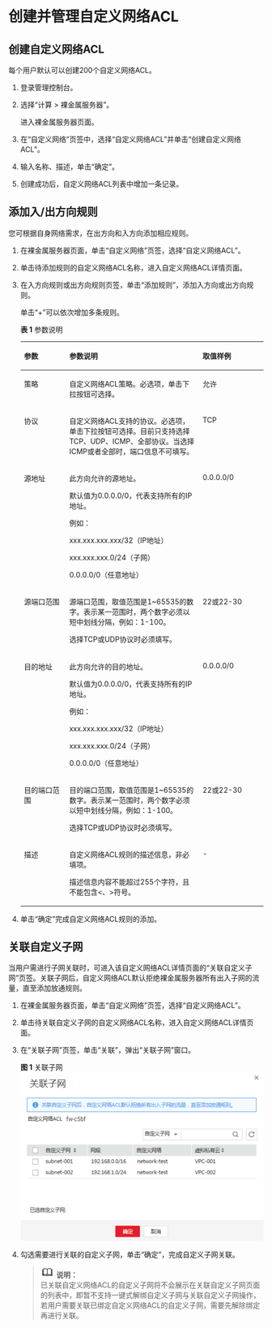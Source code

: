 # 创建并管理自定义网络ACL<a name="ZH-CN_TOPIC_0161727557"></a>

## 创建自定义网络ACL<a name="section6127738485"></a>

每个用户默认可以创建200个自定义网络ACL。

1.  登录管理控制台。
2.  选择“计算 \> 裸金属服务器”。

    进入裸金属服务器页面。

3.  在“自定义网络”页签中，选择“自定义网络ACL”并单击“创建自定义网络ACL”。
4.  输入名称、描述，单击“确定”。
5.  创建成功后，自定义网络ACL列表中增加一条记录。

## 添加入/出方向规则<a name="section128685618819"></a>

您可根据自身网络需求，在出方向和入方向添加相应规则。

1.  在裸金属服务器页面，单击“自定义网络”页签，选择“自定义网络ACL”。
2.  单击待添加规则的自定义网络ACL名称，进入自定义网络ACL详情页面。
3.  在入方向规则或出方向规则页签，单击“添加规则”，添加入方向或出方向规则。

    单击“+”可以依次增加多条规则。

    **表 1**  参数说明

    <a name="table53776177585"></a>
    <table><thead align="left"><tr id="row237820178581"><th class="cellrowborder" valign="top" width="18.61186118611861%" id="mcps1.2.4.1.1"><p id="p037821765815"><a name="p037821765815"></a><a name="p037821765815"></a>参数</p>
    </th>
    <th class="cellrowborder" valign="top" width="54.88548854885489%" id="mcps1.2.4.1.2"><p id="p7378131710589"><a name="p7378131710589"></a><a name="p7378131710589"></a>参数说明</p>
    </th>
    <th class="cellrowborder" valign="top" width="26.502650265026507%" id="mcps1.2.4.1.3"><p id="p18378317155811"><a name="p18378317155811"></a><a name="p18378317155811"></a>取值样例</p>
    </th>
    </tr>
    </thead>
    <tbody><tr id="row5378141755817"><td class="cellrowborder" valign="top" width="18.61186118611861%" headers="mcps1.2.4.1.1 "><p id="p9378141711587"><a name="p9378141711587"></a><a name="p9378141711587"></a>策略</p>
    </td>
    <td class="cellrowborder" valign="top" width="54.88548854885489%" headers="mcps1.2.4.1.2 "><p id="p153781317195820"><a name="p153781317195820"></a><a name="p153781317195820"></a>自定义网络ACL策略。必选项，单击下拉按钮可选择。</p>
    </td>
    <td class="cellrowborder" valign="top" width="26.502650265026507%" headers="mcps1.2.4.1.3 "><p id="p20378131715582"><a name="p20378131715582"></a><a name="p20378131715582"></a>允许</p>
    </td>
    </tr>
    <tr id="row113781117155817"><td class="cellrowborder" valign="top" width="18.61186118611861%" headers="mcps1.2.4.1.1 "><p id="p43781617175815"><a name="p43781617175815"></a><a name="p43781617175815"></a>协议</p>
    </td>
    <td class="cellrowborder" valign="top" width="54.88548854885489%" headers="mcps1.2.4.1.2 "><p id="p1378161785817"><a name="p1378161785817"></a><a name="p1378161785817"></a>自定义网络ACL支持的协议。必选项，单击下拉按钮可选择。目前只支持选择TCP、UDP、ICMP、全部协议。当选择ICMP或者全部时，端口信息不可填写。</p>
    </td>
    <td class="cellrowborder" valign="top" width="26.502650265026507%" headers="mcps1.2.4.1.3 "><p id="p1137851713589"><a name="p1137851713589"></a><a name="p1137851713589"></a>TCP</p>
    </td>
    </tr>
    <tr id="row2037913177582"><td class="cellrowborder" valign="top" width="18.61186118611861%" headers="mcps1.2.4.1.1 "><p id="p33796174585"><a name="p33796174585"></a><a name="p33796174585"></a>源地址</p>
    </td>
    <td class="cellrowborder" valign="top" width="54.88548854885489%" headers="mcps1.2.4.1.2 "><p id="p73791117165811"><a name="p73791117165811"></a><a name="p73791117165811"></a>此方向允许的源地址。</p>
    <p id="p18556334549"><a name="p18556334549"></a><a name="p18556334549"></a>默认值为0.0.0.0/0，代表支持所有的IP地址。</p>
    <p id="p1219645618419"><a name="p1219645618419"></a><a name="p1219645618419"></a>例如：</p>
    <p id="p25741611556"><a name="p25741611556"></a><a name="p25741611556"></a>xxx.xxx.xxx.xxx/32（IP地址）</p>
    <p id="p66883501454"><a name="p66883501454"></a><a name="p66883501454"></a>xxx.xxx.xxx.0/24（子网）</p>
    <p id="p18163114966"><a name="p18163114966"></a><a name="p18163114966"></a>0.0.0.0/0（任意地址）</p>
    </td>
    <td class="cellrowborder" valign="top" width="26.502650265026507%" headers="mcps1.2.4.1.3 "><p id="p18379617125816"><a name="p18379617125816"></a><a name="p18379617125816"></a>0.0.0.0/0</p>
    </td>
    </tr>
    <tr id="row937971705818"><td class="cellrowborder" valign="top" width="18.61186118611861%" headers="mcps1.2.4.1.1 "><p id="p837918178581"><a name="p837918178581"></a><a name="p837918178581"></a>源端口范围</p>
    </td>
    <td class="cellrowborder" valign="top" width="54.88548854885489%" headers="mcps1.2.4.1.2 "><p id="p8379201712583"><a name="p8379201712583"></a><a name="p8379201712583"></a>源端口范围，取值范围是1~65535的数字。表示某一范围时，两个数字必须以短中划线分隔，例如：1-100。</p>
    <p id="p2193381275"><a name="p2193381275"></a><a name="p2193381275"></a>选择TCP或UDP协议时必须填写。</p>
    </td>
    <td class="cellrowborder" valign="top" width="26.502650265026507%" headers="mcps1.2.4.1.3 "><p id="p19379101712588"><a name="p19379101712588"></a><a name="p19379101712588"></a>22或22-30</p>
    </td>
    </tr>
    <tr id="row737931711588"><td class="cellrowborder" valign="top" width="18.61186118611861%" headers="mcps1.2.4.1.1 "><p id="p193791017185818"><a name="p193791017185818"></a><a name="p193791017185818"></a>目的地址</p>
    </td>
    <td class="cellrowborder" valign="top" width="54.88548854885489%" headers="mcps1.2.4.1.2 "><p id="p937916175584"><a name="p937916175584"></a><a name="p937916175584"></a>此方向允许的目的地址。</p>
    <p id="p12504122815917"><a name="p12504122815917"></a><a name="p12504122815917"></a>默认值为0.0.0.0/0，代表支持所有的IP地址。</p>
    <p id="p9504162811915"><a name="p9504162811915"></a><a name="p9504162811915"></a>例如：</p>
    <p id="p13504128394"><a name="p13504128394"></a><a name="p13504128394"></a>xxx.xxx.xxx.xxx/32（IP地址）</p>
    <p id="p85043281491"><a name="p85043281491"></a><a name="p85043281491"></a>xxx.xxx.xxx.0/24（子网）</p>
    <p id="p75047281491"><a name="p75047281491"></a><a name="p75047281491"></a>0.0.0.0/0（任意地址）</p>
    </td>
    <td class="cellrowborder" valign="top" width="26.502650265026507%" headers="mcps1.2.4.1.3 "><p id="p18379917135812"><a name="p18379917135812"></a><a name="p18379917135812"></a>0.0.0.0/0</p>
    </td>
    </tr>
    <tr id="row20379171714584"><td class="cellrowborder" valign="top" width="18.61186118611861%" headers="mcps1.2.4.1.1 "><p id="p10379117195819"><a name="p10379117195819"></a><a name="p10379117195819"></a>目的端口范围</p>
    </td>
    <td class="cellrowborder" valign="top" width="54.88548854885489%" headers="mcps1.2.4.1.2 "><p id="p1166811291122"><a name="p1166811291122"></a><a name="p1166811291122"></a>目的端口范围，取值范围是1~65535的数字。表示某一范围时，两个数字必须以短中划线分隔，例如：1-100。</p>
    <p id="p1766811294124"><a name="p1766811294124"></a><a name="p1766811294124"></a>选择TCP或UDP协议时必须填写。</p>
    </td>
    <td class="cellrowborder" valign="top" width="26.502650265026507%" headers="mcps1.2.4.1.3 "><p id="p23791117145819"><a name="p23791117145819"></a><a name="p23791117145819"></a>22或22-30</p>
    </td>
    </tr>
    <tr id="row173434529593"><td class="cellrowborder" valign="top" width="18.61186118611861%" headers="mcps1.2.4.1.1 "><p id="p143437520593"><a name="p143437520593"></a><a name="p143437520593"></a>描述</p>
    </td>
    <td class="cellrowborder" valign="top" width="54.88548854885489%" headers="mcps1.2.4.1.2 "><p id="p23432052145916"><a name="p23432052145916"></a><a name="p23432052145916"></a>自定义网络ACL规则的描述信息，非必填项。</p>
    <p id="p1157715115137"><a name="p1157715115137"></a><a name="p1157715115137"></a>描述信息内容不能超过255个字符，且不能包含<span>&lt;</span><span>、</span><span>&gt;</span><span>符号。</span></p>
    </td>
    <td class="cellrowborder" valign="top" width="26.502650265026507%" headers="mcps1.2.4.1.3 "><p id="p4343652185912"><a name="p4343652185912"></a><a name="p4343652185912"></a>-</p>
    </td>
    </tr>
    </tbody>
    </table>

4.  单击“确定”完成自定义网络ACL规则的添加。

## 关联自定义子网<a name="section113777104910"></a>

当用户需进行子网关联时，可进入该自定义网络ACL详情页面的“关联自定义子网”页签。关联子网后，自定义网络ACL默认拒绝裸金属服务器所有出入子网的流量，直至添加放通规则。

1.  在裸金属服务器页面，单击“自定义网络”页签，选择“自定义网络ACL”。
2.  单击待关联自定义子网的自定义网络ACL名称，进入自定义网络ACL详情页面。
3.  在“关联子网”页签，单击“关联”，弹出“关联子网”窗口。

    **图 1**  关联子网<a name="fig424103515311"></a>  
    ![](figures/关联子网.png "关联子网")

4.  勾选需要进行关联的自定义子网，单击“确定”，完成自定义子网关联。

    >![](public_sys-resources/icon-note.gif) **说明：**   
    >已关联自定义网络ACL的自定义子网将不会展示在关联自定义子网页面的列表中，即暂不支持一键式解绑自定义子网与关联自定义子网操作，若用户需要关联已绑定自定义网络ACL的自定义子网，需要先解除绑定再进行关联。  


